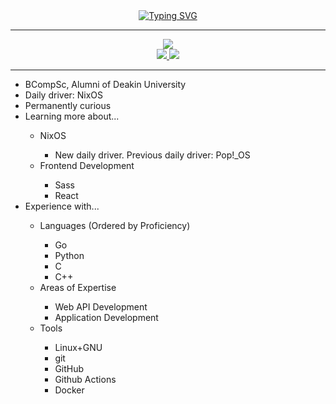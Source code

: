 <div align="center">
<a href="https://git.io/typing-svg"><img src="https://readme-typing-svg.demolab.com?font=Fira+Code&duration=2000&pause=1000&vCenter=true&multiline=true&repeat=false&width=435&height=85&lines=Ricky+Dodd;Computer+Scientist+%7C+Problem+Solver;Technologist+%7C+Communicator" alt="Typing SVG" /></a>
</div>

---

<div align="center">
<a href="https://github.com/rickydodd">
    <img src="https://github-stats-alpha.vercel.app/api?username=rickydodd&cc=22272e&tc=37BCF6&ic=fff&bc=0000">
</a>
</div>

<div align="center">
<a href="https://www.linkedin.com/in/ricky-dodd/">
    <img src="https://img.shields.io/badge/-Linkedin-blue?style=flat-square&logo=linkedin">
</a>
<a href="mailto:rickydoddmobile@gmail.com">
    <img src="https://img.shields.io/badge/-Email-red?style=flat-square&logo=gmail&logoColor=white">
</a>
</div>

---

<div>
<ul>
  <li>BCompSc, Alumni of Deakin University</li>
  <li>Daily driver: NixOS</li>
  <li>Permanently curious</li>
  <li>Learning more about...</li>
  <ul>
    <li>NixOS</li>
    <ul>
      <li>New daily driver. Previous daily driver: Pop!_OS</li>
    </ul>
    <li>Frontend Development</li>
    <ul>
      <li>Sass</li>
      <li>React</li>
    </ul>
  </ul>
  <li>Experience with...</li>
  <ul>
    <li>Languages (Ordered by Proficiency)</li>
    <ul>
      <li>Go</li>
      <li>Python</li>
      <li>C</li>
      <li>C++</li>
    </ul>
    <li>Areas of Expertise</li>
    <ul>
      <li>Web API Development</li>
      <li>Application Development</li>
    </ul>
    <li>Tools</li>
    <ul>
      <li>Linux+GNU</li>
      <li>git</li>
      <li>GitHub</li>
      <li>Github Actions</li>
      <li>Docker</li>
    </ul>
  </ul>
</ul>
</div>
